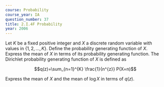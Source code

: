 ```yaml
---
course: Probability
course_year: IA
question_number: 37
title: 2.I.4F Probability
year: 2006
---
```



Let $K$ be a fixed positive integer and $X$ a discrete random variable with values in $\{1,2, \ldots, K\}$. Define the probability generating function of $X$. Express the mean of $X$ in terms of its probability generating function. The Dirichlet probability generating function of $X$ is defined as

$$q(z)=\sum_{n=1}^{K} \frac{1}{n^{z}} P(X=n)$$

Express the mean of $X$ and the mean of $\log X$ in terms of $q(z)$.